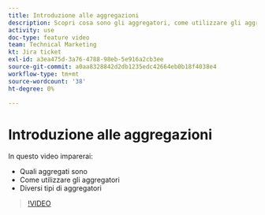 ```yaml
---
title: Introduzione alle aggregazioni
description: Scopri cosa sono gli aggregatori, come utilizzare gli aggregatori e i diversi tipi di aggregatori in [!DNL Adobe Workfront Fusion].
activity: use
doc-type: feature video
team: Technical Marketing
kt: Jira ticket
exl-id: a3ea475d-3a76-4788-98eb-5e916a2cb3ee
source-git-commit: a0aa8328842d2db1235edc42664eb0b18f4038e4
workflow-type: tm+mt
source-wordcount: '38'
ht-degree: 0%

---
```


# Introduzione alle aggregazioni

In questo video imparerai:

* Quali aggregati sono
* Come utilizzare gli aggregatori
* Diversi tipi di aggregatori

>[!VIDEO](https://video.tv.adobe.com/v/335279/?quality=12)
